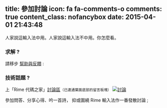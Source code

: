title: 參加討論
icon: fa fa-comments-o
comments: true
content_class: nofancybox
date: 2015-04-01 21:43:48
---

人家說這輸入法中用。人家說這輸入法不中用。你怎麼看。

### 求解 ?
請移步 [幫助與反饋](/docs) :

### 技術話題 ?
上「Rime 代碼之家」[討論區](https://github.com/rime/home/discussions)<small>（已連通葉面底部的留言板塊）</small>
<span class="badges">[![討論](https://img.shields.io/github/discussions/rime/home.svg)](https://github.com/rime/home/discussions)</span>

參加問答、分享心得、吟一首詩，
抑或圍繞 Rime 輸入法作一番發散討論 ;
